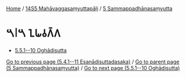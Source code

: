 
[Home](/) / [14S5 Mahāvaggasaṃyuttapāḷi](...md) / [5 Sammappadhānasaṃyutta](../14S5/5.md)

# 𑁫𑁇𑁫 𑀑𑀖𑀯𑀕𑁆𑀕

* [5.5.1--10 Oghādisutta](5.5/5.5.1--10.md)

[Go to previous page (5.4.1--11 Esanādisuttadasaka)](5.4/5.4.1--11.md) / [Go to parent page (5 Sammappadhānasaṃyutta)](../14S5/5.md) / [Go to next page (5.5.1--10 Oghādisutta)](5.5/5.5.1--10.md)



